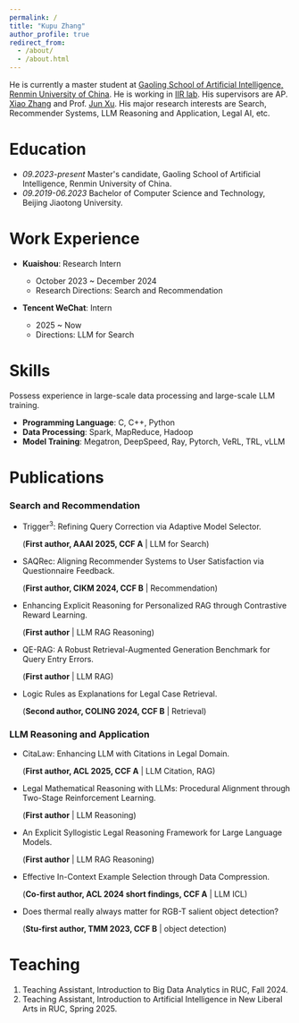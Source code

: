 ```yaml
---
permalink: /
title: "Kupu Zhang"
author_profile: true
redirect_from: 
  - /about/
  - /about.html
---
```


He is currently a master student at [Gaoling School of Artificial Intelligence, Renmin University of China](http://ai.ruc.edu.cn/english/index.htm). He is working in [IIR lab](https://ruc-iir-lab.github.io/). His supervisors are AP. [Xiao Zhang](https://scholar.google.com/citations?user=5FZ6wbAAAAAJ&hl=zh-CN&oi=ao) and Prof. [Jun Xu](https://scholar.google.com/citations?user=su14mcEAAAAJ). His major research interests are Search, Recommender Systems, LLM Reasoning and Application, Legal AI, etc. 

Education
======
* *09.2023-present* Master's candidate, Gaoling School of Artificial Intelligence, Renmin University of China.
* *09.2019-06.2023* Bachelor of Computer Science and Technology, Beijing Jiaotong University.

Work Experience
======

- **Kuaishou**: Research Intern
  - October 2023 ~ December 2024
  - Research Directions: Search and Recommendation

- **Tencent WeChat**: Intern
  - 2025 ~ Now
  - Directions: LLM for Search 

Skills
======
Possess experience in large-scale data processing and large-scale LLM training.

- **Programming Language**: C, C++, Python
- **Data Processing**: Spark, MapReduce, Hadoop
- **Model Training**: Megatron, DeepSpeed, Ray, Pytorch, VeRL, TRL, vLLM

Publications
============
### Search and Recommendation
* Trigger<sup>3</sup>: Refining Query Correction via Adaptive Model Selector. 

  (**First author, AAAI 2025, CCF A** \| LLM for Search) 

* SAQRec: Aligning Recommender Systems to User Satisfaction via Questionnaire Feedback. 

  (**First author, CIKM 2024, CCF B** \| Recommendation)

* Enhancing Explicit Reasoning for Personalized RAG through Contrastive Reward Learning.

  (**First author** \| LLM RAG Reasoning)

* QE-RAG: A Robust Retrieval-Augmented Generation Benchmark for Query Entry Errors. 

  (**First author** \| LLM RAG)

* Logic Rules as Explanations for Legal Case Retrieval.

  (**Second author, COLING 2024, CCF B** \| Retrieval)

### LLM Reasoning and Application
* CitaLaw: Enhancing LLM with Citations in Legal Domain. 
  
  (**First author, ACL 2025, CCF A** \| LLM Citation, RAG)

* Legal Mathematical Reasoning with LLMs: Procedural Alignment through Two-Stage Reinforcement Learning. 

  (**First author** \| LLM Reasoning) 

* An Explicit Syllogistic Legal Reasoning Framework for Large Language Models.

  (**First author** \| LLM RAG Reasoning) 

* Effective In-Context Example Selection through Data Compression. 

  (**Co-first author, ACL 2024 short findings, CCF A** \| LLM ICL)

* Does thermal really always matter for RGB-T salient object detection? 

  (**Stu-first author, TMM 2023, CCF B** \| object detection)

Teaching
======
1. Teaching Assistant, Introduction to Big Data Analytics in RUC, Fall 2024.
2. Teaching Assistant, Introduction to Artificial Intelligence in New Liberal Arts in RUC, Spring 2025.

